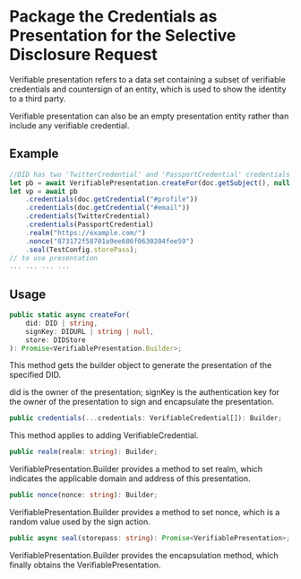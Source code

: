# Package the Credentials as Presentation for the Selective Disclosure Request

Verifiable presentation refers to a data set containing a subset of verifiable credentials and countersign of an entity, which is used to show the identity to a third party.

Verifiable presentation can also be an empty presentation entity rather than include any verifiable credential.

## Example

```typescript
//DID has two 'TwitterCredential' and 'PassportCredential' credentials to package
let pb = await VerifiablePresentation.createFor(doc.getSubject(), null, store);
let vp = await pb
	.credentials(doc.getCredential("#profile"))
	.credentials(doc.getCredential("#email"))
	.credentials(TwitterCredential)
	.credentials(PassportCredential)
	.realm("https://example.com/")
	.nonce("873172f58701a9ee686f0630204fee59")
	.seal(TestConfig.storePass);
// to use presentation
... ... ... ...
```

## Usage

```typescript
public static async createFor(
	did: DID | string,
	signKey: DIDURL | string | null,
	store: DIDStore
): Promise<VerifiablePresentation.Builder>;
```

This method gets the builder object to generate the presentation of the specified DID.

did is the owner of the presentation; signKey is the authentication key for the owner of the presentation to sign and encapsulate the presentation.

```typescript
public credentials(...credentials: VerifiableCredential[]): Builder;
```

This method applies to adding VerifiableCredential.

```typescript
public realm(realm: string): Builder;
```

VerifiablePresentation.Builder provides a method to set realm, which indicates the applicable domain and address of this presentation.

```typescript
public nonce(nonce: string): Builder;
```

VerifiablePresentation.Builder provides a method to set nonce, which is a random value used by the sign action.

```typescript
public async seal(storepass: string): Promise<VerifiablePresentation>;
```

VerifiablePresentation.Builder provides the encapsulation method, which finally obtains the VerifiablePresentation.
